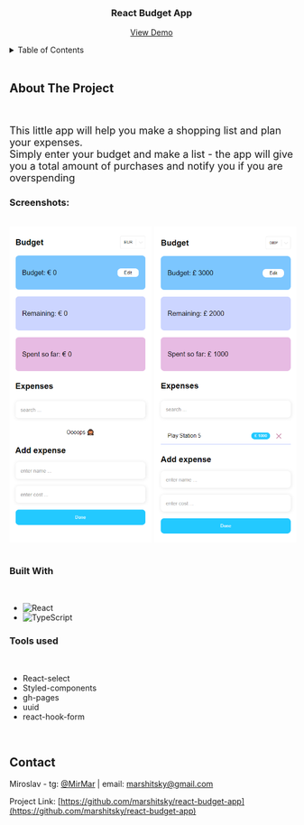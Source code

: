 <a name="readme-top"></a>

<!-- PROJECT LOGO -->
<br />
<div align="center">
   <h3 align="center">React Budget App</h3>

  <p align="center">
    <a href="https://marshitsky.github.io/react-budget-app/" target="_blank">View Demo</a>
  </p>
</div>

<details>
  <summary>Table of Contents</summary>
  <ol>
    <li>
      <a href="#about-the-project">About The Project</a>
      <ul>
        <li><a href="#built-with">Built With</a></li>
      </ul>
    </li>
    <li><a href="#contact">Contact</a></li>
  </ol>
</details><br />

## About The Project

<br />

<p style="
font-size: 18px
">This little app will help you make a shopping list and plan your expenses.<br/> 
Simply enter your budget and make a list - the app will give you a total amount of purchases and notify you if you are overspending</p>

<h3>Screenshots:</h3><br />
<div style="
display: flex;
gap: 5px;
">
<img src="./readme/screenshot.png" width=50%>
<img src="./readme/screenshotFilled.png" width=50%>
<!-- ![Tips Calculator Screenshot ](./readme/screenshot.png) -->
</div><br/>

### Built With

<br>

- ![React](https://img.shields.io/badge/react-%2320232a.svg?style=for-the-badge&logo=react&logoColor=%2361DAFB)
- ![TypeScript](https://img.shields.io/badge/typescript-%23007ACC.svg?style=for-the-badge&logo=typescript&logoColor=white)

### Tools used

<br>

- React-select
- Styled-components
- gh-pages
- uuid
- react-hook-form

<br>

## Contact

Miroslav - tg: [@MirMar](https://t.me/MirMar) | email: marshitsky@gmail.com

Project Link: [https://github.com/marshitsky/react-budget-app](https://github.com/marshitsky/react-budget-app)

